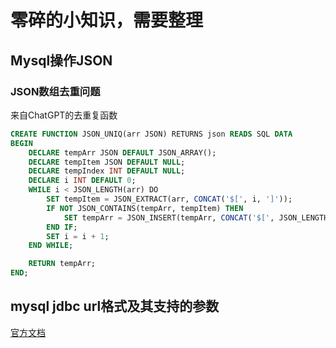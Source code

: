 # 零碎的小知识，需要整理

## Mysql操作JSON

### JSON数组去重问题

来自ChatGPT的去重复函数
```sql
CREATE FUNCTION JSON_UNIQ(arr JSON) RETURNS json READS SQL DATA
BEGIN
    DECLARE tempArr JSON DEFAULT JSON_ARRAY();
    DECLARE tempItem JSON DEFAULT NULL;
    DECLARE tempIndex INT DEFAULT NULL;
    DECLARE i INT DEFAULT 0;
    WHILE i < JSON_LENGTH(arr) DO
        SET tempItem = JSON_EXTRACT(arr, CONCAT('$[', i, ']'));
        IF NOT JSON_CONTAINS(tempArr, tempItem) THEN
            SET tempArr = JSON_INSERT(tempArr, CONCAT('$[', JSON_LENGTH(tempArr), ']'), tempItem);
        END IF;
        SET i = i + 1;
    END WHILE;

    RETURN tempArr;
END;
```

## mysql jdbc url格式及其支持的参数
[官方文档](https://dev.mysql.com/doc/connector-j/en/connector-j-reference-jdbc-url-format.html)